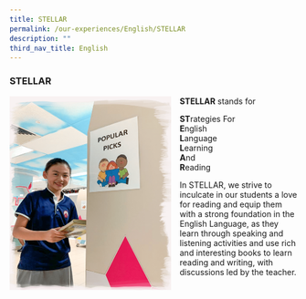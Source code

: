 ```yaml
---
title: STELLAR
permalink: /our-experiences/English/STELLAR
description: ""
third_nav_title: English
---
```

### STELLAR

<img src="/images/ell2.png" style="width:283px;height:340px;margin-right:15px;" align = "left">

**STELLAR** stands for     
  
**ST**rategies For  
**E**nglish  
**L**anguage  
**L**earning  
**A**nd  
**R**eading  
  
In STELLAR, we strive to inculcate in our students a love for reading and equip them with a strong foundation in the English Language, as they learn through speaking and listening activities and use rich and interesting books to learn reading and writing, with discussions led by the teacher.